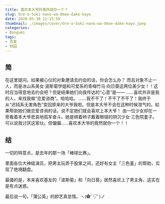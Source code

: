 ```yaml
---
title: 喜欢本大爷的竟然就你一个？
slug: Ore-o-Suki-nano-wa-Omae-dake-kayo
date: 2020-05-30 12:15:59
thumbnail: ./images/cover/Ore-o-Suki-nano-wa-Omae-dake-kayo.jpeg
categories:
- Bangumi
tags:
- 恋爱
- 校园
---
```


## 简

在这里提问。如果被心仪的对象邀请去约会的话，你会怎么办？
而且对象不止一人，而是冰山系美女·波斯菊学姐和可爱系的青梅竹马·向日葵这两位美少女！！这时应当得意地去约会吧？但是结果她们向我传达的“心意”是——
……喜欢并非是我的人，来找我做“恋爱咨商”。哈哈哈。
……我不干了！不干了不干了！我终于从“迟钝系无害角色”变回原来的大爷我啦。但是本大爷不会在这种时候泄气的。如果帮助她们做恋爱咨询的话，说不定她们就会喜欢上本大爷！
由一位少女却在一旁看着本大爷悲哀地孤军奋斗。她是绑着辫子戴着眼镜的阴沉少女·三色院堇子。可以说我讨厌这家伙。但偏偏……喜欢本大爷的竟然就你一个！！

## 结

一切的特意点，是去年的那一场「棒球比赛」。

里面各位大神级演员，把男主玩弄于股掌之间，还好有女主「三色堇」的帮助，实现了绝境翻盘。

最骚的是，本来喜欢基友的「波斯菊」和「向日葵」居然喜欢上了男主角，这实在是有点迷惑。

最后说一句，「蒲公英」的颜艺真怠惰。ヽ(✿ﾟ▽ﾟ)ノ
